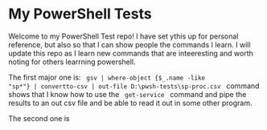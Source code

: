 <h1> My PowerShell Tests </h1> 

Welcome to my PowerShell Test repo! I have set ythis up for personal reference, but also so that I can show people the commands I learn. I will update this repo as I learn new commands that are inteeresting and worth noting for others learrning powershell.

The first major one is:
<code> gsv | where-object {$_.name -like "sp*"} | convertto-csv | out-file D:\pwsh-tests\sp-proc.csv </code> command shows that I know how to use the <code> get-service </code> command and pipe the results to an out csv file and be able to read it out in some other program.


The second one is 
